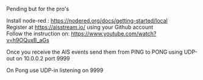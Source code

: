 Pending but for the pro's

Install node-red : https://nodered.org/docs/getting-started/local <br>
Register at https://aisstream.io/ using your Github account <br>
Follow the instruction on: https://www.youtube.com/watch?v=h9OQuxB_aGs <br>

Once you receive the AIS events send them from PING to PONG using UDP-out on 10.0.0.2 port 9999

On Pong use UDP-in listening on 9999
